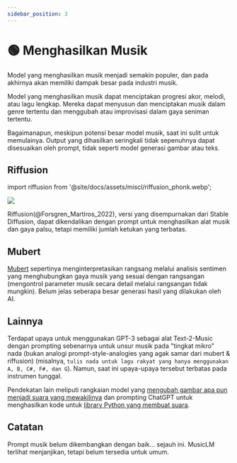 ```yaml
---
sidebar_position: 3
---
```


# 🟢 Menghasilkan Musik

Model yang menghasilkan musik menjadi semakin populer, dan pada akhirnya akan memiliki dampak besar pada industri musik.

Model yang menghasilkan musik dapat menciptakan progresi akor, melodi, atau lagu lengkap. Mereka dapat menyusun dan menciptakan musik dalam genre tertentu dan menggubah atau improvisasi dalam gaya seniman tertentu.

Bagaimanapun, meskipun potensi besar model musik, saat ini sulit untuk memulainya. Output yang dihasilkan seringkali tidak sepenuhnya dapat disesuaikan oleh prompt, tidak seperti model generasi gambar atau teks.

## Riffusion
import riffusion from '@site/docs/assets/miscl/riffusion_phonk.webp';

<div style={{textAlign: 'center'}}>
  <img src={riffusion} style={{width: "500px"}}/>
</div>

Riffusion(@Forsgren_Martiros_2022), versi yang disempurnakan dari Stable Diffusion, dapat dikendalikan dengan prompt untuk menghasilkan alat musik dan gaya palsu, tetapi memiliki jumlah ketukan yang terbatas.

## Mubert

[Mubert](https://mubert.com/) sepertinya menginterpretasikan rangsang melalui analisis sentimen yang menghubungkan gaya musik yang sesuai dengan rangsangan (mengontrol parameter musik secara detail melalui rangsangan tidak mungkin). Belum jelas seberapa besar generasi hasil yang dilakukan oleh AI.

## Lainnya

Terdapat upaya untuk menggunakan GPT-3 sebagai alat Text-2-Music dengan prompting sebenarnya untuk unsur musik pada "tingkat mikro" nada (bukan analogi prompt-style-analogies yang agak samar dari mubert & riffusion) (misalnya, `tulis nada untuk lagu rakyat yang hanya menggunakan A, B, C#, F#, dan G`). Namun, saat ini upaya-upaya tersebut terbatas pada instrumen tunggal.

Pendekatan lain meliputi rangkaian model yang [mengubah gambar apa pun menjadi suara yang mewakilinya](https://huggingface.co/spaces/fffiloni/img-to-music) dan prompting ChatGPT untuk menghasilkan kode untuk [library Python yang membuat suara](https://twitter.com/teropa/status/1598713756074246145).

## Catatan

Prompt musik belum dikembangkan dengan baik... sejauh ini. MusicLM terlihat menjanjikan, tetapi belum tersedia untuk umum.
